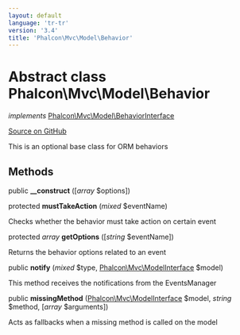 ```yaml
---
layout: default
language: 'tr-tr'
version: '3.4'
title: 'Phalcon\Mvc\Model\Behavior'
---
```


# Abstract class **Phalcon\Mvc\Model\Behavior**

*implements* [Phalcon\Mvc\Model\BehaviorInterface](/3.4/en/api/Phalcon_Mvc_Model_BehaviorInterface)

<a href="https://github.com/phalcon/cphalcon/tree/v3.4.0/phalcon/mvc/model/behavior.zep" class="btn btn-default btn-sm">Source on GitHub</a>

This is an optional base class for ORM behaviors

## Methods

public **__construct** ([*array* $options])

protected **mustTakeAction** (*mixed* $eventName)

Checks whether the behavior must take action on certain event

protected *array* **getOptions** ([*string* $eventName])

Returns the behavior options related to an event

public **notify** (*mixed* $type, [Phalcon\Mvc\ModelInterface](/3.4/en/api/Phalcon_Mvc_ModelInterface) $model)

This method receives the notifications from the EventsManager

public **missingMethod** ([Phalcon\Mvc\ModelInterface](/3.4/en/api/Phalcon_Mvc_ModelInterface) $model, *string* $method, [*array* $arguments])

Acts as fallbacks when a missing method is called on the model